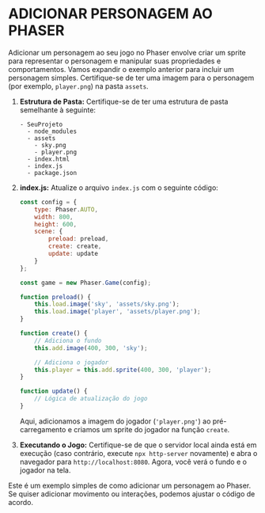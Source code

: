 # ADICIONAR PERSONAGEM AO PHASER
Adicionar um personagem ao seu jogo no Phaser envolve criar um sprite para representar o personagem e manipular suas propriedades e comportamentos. Vamos expandir o exemplo anterior para incluir um personagem simples. Certifique-se de ter uma imagem para o personagem (por exemplo, `player.png`) na pasta `assets`.

1. **Estrutura de Pasta:**
   Certifique-se de ter uma estrutura de pasta semelhante à seguinte:

   ```
   - SeuProjeto
     - node_modules
     - assets
       - sky.png
       - player.png
     - index.html
     - index.js
     - package.json
   ```

2. **index.js:**
   Atualize o arquivo `index.js` com o seguinte código:

   ```javascript
   const config = {
       type: Phaser.AUTO,
       width: 800,
       height: 600,
       scene: {
           preload: preload,
           create: create,
           update: update
       }
   };

   const game = new Phaser.Game(config);

   function preload() {
       this.load.image('sky', 'assets/sky.png');
       this.load.image('player', 'assets/player.png');
   }

   function create() {
       // Adiciona o fundo
       this.add.image(400, 300, 'sky');

       // Adiciona o jogador
       this.player = this.add.sprite(400, 300, 'player');
   }

   function update() {
       // Lógica de atualização do jogo
   }
   ```

   Aqui, adicionamos a imagem do jogador (`'player.png'`) ao pré-carregamento e criamos um sprite do jogador na função `create`.

3. **Executando o Jogo:**
   Certifique-se de que o servidor local ainda está em execução (caso contrário, execute `npx http-server` novamente) e abra o navegador para `http://localhost:8080`. Agora, você verá o fundo e o jogador na tela.

Este é um exemplo simples de como adicionar um personagem ao Phaser. Se quiser adicionar movimento ou interações, podemos ajustar o código de acordo.